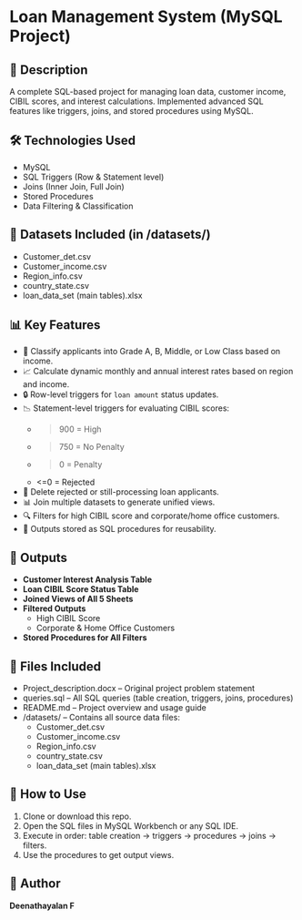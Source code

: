 # Loan Management System (MySQL Project)

## 📌 Description
A complete SQL-based project for managing loan data, customer income, CIBIL scores, and interest calculations. Implemented advanced SQL features like triggers, joins, and stored procedures using MySQL.

## 🛠️ Technologies Used
- MySQL
- SQL Triggers (Row & Statement level)
- Joins (Inner Join, Full Join)
- Stored Procedures
- Data Filtering & Classification

## 📁 Datasets Included (in /datasets/)
- Customer_det.csv
- Customer_income.csv
- Region_info.csv
- country_state.csv
- loan_data_set (main tables).xlsx

## 📊 Key Features
- 📌 Classify applicants into Grade A, B, Middle, or Low Class based on income.
- 📈 Calculate dynamic monthly and annual interest rates based on region and income.
- 🔒 Row-level triggers for `loan amount` status updates.
- 📉 Statement-level triggers for evaluating CIBIL scores:
  - >900 = High
  - >750 = No Penalty
  - >0 = Penalty
  - <=0 = Rejected
- 🧹 Delete rejected or still-processing loan applicants.
- 📊 Join multiple datasets to generate unified views.
- 🔍 Filters for high CIBIL score and corporate/home office customers.
- 🧠 Outputs stored as SQL procedures for reusability.

## 🧪 Outputs
- **Customer Interest Analysis Table**
- **Loan CIBIL Score Status Table**
- **Joined Views of All 5 Sheets**
- **Filtered Outputs**
  - High CIBIL Score
  - Corporate & Home Office Customers
- **Stored Procedures for All Filters**

## 📁 Files Included

- Project_description.docx – Original project problem statement
- queries.sql – All SQL queries (table creation, triggers, joins, procedures)
- README.md – Project overview and usage guide
- /datasets/ – Contains all source data files:
  - Customer_det.csv
  - Customer_income.csv
  - Region_info.csv
  - country_state.csv
  - loan_data_set (main tables).xlsx

## 📌 How to Use
1. Clone or download this repo.
2. Open the SQL files in MySQL Workbench or any SQL IDE.
3. Execute in order: table creation → triggers → procedures → joins → filters.
4. Use the procedures to get output views.

## 👤 Author
**Deenathayalan F**
